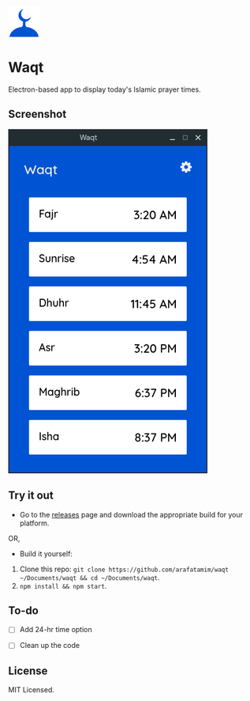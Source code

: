<img src="/build/icon.png?raw=true" height="64" width="64">

# Waqt
Electron-based app to display today's Islamic prayer times.

## Screenshot
<img src="screenshot.png?raw=true">

## Try it out
- Go to the [releases](https://github.com/arafatamim/waqt/releases) page and download the appropriate build for your platform.

OR,
- Build it yourself:
1. Clone this repo: `git clone https://github.com/arafatamim/waqt ~/Documents/waqt && cd ~/Documents/waqt`.
2. `npm install && npm start`.

## To-do
- [ ] Add 24-hr time option
- [ ] Clean up the code


## License
MIT Licensed.
